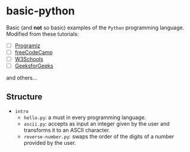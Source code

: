 # basic-python

Basic (and **not** so basic) examples of the `Python` programming language.
Modified from these tutorials:
- [ ] [Programiz](https://www.programiz.com/python-programming)
- [ ] [freeCodeCamp](https://www.freecodecamp.org/learn/scientific-computing-with-python/)
- [ ] [W3Schools](https://www.w3schools.com/python/default.asp)
- [ ] [GeeksforGeeks](https://www.geeksforgeeks.org/python-programming-language/)

and others...

## Structure

- `intro`
    + `hello.py`: a must in every programming language.
    + `ascii.py`: accepts as input an integer given by the user and transforms it to an ASCII character.
    + `reverse-number.py`: swaps the order of the digits of a number provided by the user.